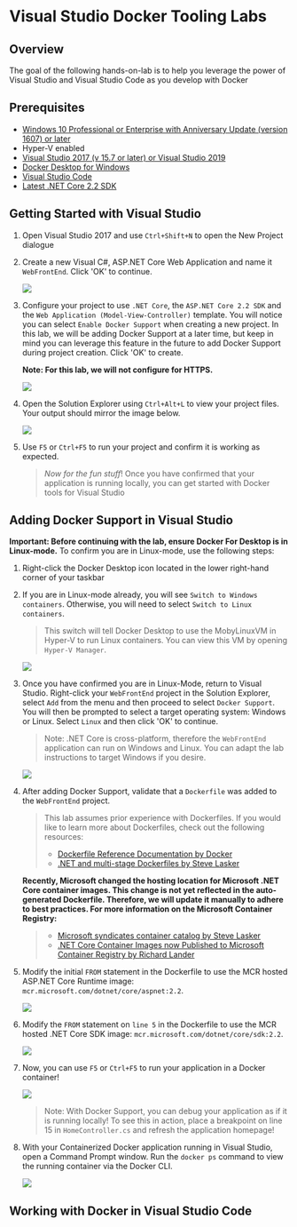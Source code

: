 # Visual Studio Docker Tooling Labs

## Overview 
The goal of the following hands-on-lab is to help you leverage the power of Visual Studio and Visual Studio Code as you develop with Docker

## Prerequisites

- [Windows 10 Professional or Enterprise with Anniversary Update (version 1607) or later](https://code.visualstudio.com/Download)
- Hyper-V enabled
-  [Visual Studio 2017 (v 15.7 or later) or Visual Studio 2019](https://visualstudio.microsoft.com/downloads/)
- [Docker Desktop for Windows](https://docs.docker.com/docker-for-windows/install/)
-  [Visual Studio Code](https://code.visualstudio.com/Download)
- [Latest .NET Core 2.2 SDK](https://dotnet.microsoft.com/download)


## Getting Started with Visual Studio 

1.  Open Visual Studio 2017 and use `Ctrl+Shift+N` to open the New Project dialogue  
   
2.  Create a new Visual C#, ASP.NET Core Web Application and name it `WebFrontEnd`. Click 'OK' to continue.
    
    ![](content/image1.png)
   
3. Configure your project to use `.NET Core`, the `ASP.NET Core 2.2 SDK` and the `Web Application (Model-View-Controller)` template. You will notice you can select `Enable Docker Support` when creating a new project. In this lab, we will be adding Docker Support at a later time, but keep in mind you can leverage this feature in the future to add Docker Support during project creation. Click 'OK' to create.
   
   **Note: For this lab, we will not configure for HTTPS.**
   
    ![](content/image2.png)

4. Open the Solution Explorer using `Ctrl+Alt+L` to view your project files. Your output should mirror the image below. 
   
   ![](content/image3.png)

5. Use `F5` or `Ctrl+F5` to run your project and confirm it is working as expected.
    
    >*Now for the fun stuff*! Once you have confirmed that your application is running locally, you can get started with Docker tools for Visual Studio

## Adding Docker Support in Visual Studio
**Important: Before continuing with the lab, ensure Docker For Desktop is in Linux-mode.** To confirm you are in Linux-mode, use the following steps:
1. Right-click the Docker Desktop icon located in the lower right-hand corner of your taskbar
2. If you are in Linux-mode already, you will see `Switch to Windows containers`. Otherwise, you will need to select `Switch to Linux containers`.
    > This switch will tell Docker Desktop to use the MobyLinuxVM in Hyper-V to run Linux containers. You can view this VM by opening `Hyper-V Manager`. 
    
    ![](content/MobyLinuxVM.png)

3. Once you have confirmed you are in Linux-Mode, return to Visual Studio. Right-click your `WebFrontEnd` project in the Solution Explorer, select `Add` from the menu and then proceed to select `Docker Support`. You will then be prompted to select a target operating system: Windows or Linux. Select `Linux` and then click 'OK' to continue.

    > Note: .NET Core is cross-platform, therefore the `WebFrontEnd` application can run on Windows and Linux. You can adapt the lab instructions to target Windows if you desire.
   
   ![](content/image4.png)

4. After adding Docker Support, validate that a `Dockerfile` was added to the `WebFrontEnd` project.
   
   > This lab assumes prior experience with Dockerfiles. If you would like to learn more about Dockerfiles, check out the following resources: 
   > - [Dockerfile Reference Documentation by Docker](https://docs.docker.com/engine/reference/builder/)
   > - [.NET and multi-stage Dockerfiles by Steve Lasker](https://blogs.msdn.microsoft.com/stevelasker/2017/09/11/net-and-multistage-dockerfiles/)


    **Recently, Microsoft changed the hosting location for Microsoft .NET Core container images. This change is not yet reflected in the auto-generated Dockerfile. Therefore, we will update it manually to adhere to best practices. For more information on the Microsoft Container Registry:**
   
   > - [Microsoft syndicates container catalog by Steve Lasker](https://azure.microsoft.com/en-us/blog/microsoft-syndicates-container-catalog/)
   > - [.NET Core Container Images now Published to Microsoft Container Registry by Richard Lander](https://devblogs.microsoft.com/dotnet/net-core-container-images-now-published-to-microsoft-container-registry/)

5. Modify the initial `FROM` statement in the Dockerfile to use the MCR hosted ASP.NET Core Runtime image: `mcr.microsoft.com/dotnet/core/aspnet:2.2`. 
   
   ![](content/MCRUpdate1.PNG)

6. Modify the `FROM` statement on `line 5` in the Dockerfile to use the MCR hosted .NET Core SDK image: `mcr.microsoft.com/dotnet/core/sdk:2.2`. 

    ![](content/MCRUpdateSDK.PNG)

7. Now, you can use `F5` or `Ctrl+F5` to run your application in a Docker container!
   
    ![](content/RunWithDocker.PNG)

    >Note: With Docker Support, you can debug your application as if it is running locally! To see this in action, place a breakpoint on line 15 in `HomeController.cs` and refresh the application homepage!

8. With your Containerized Docker application running in Visual Studio, open a Command Prompt window. Run the `docker ps` command to view the running container via the Docker CLI. 
   
   ![](content/DockerPS.png)

## Working with Docker in Visual Studio Code


